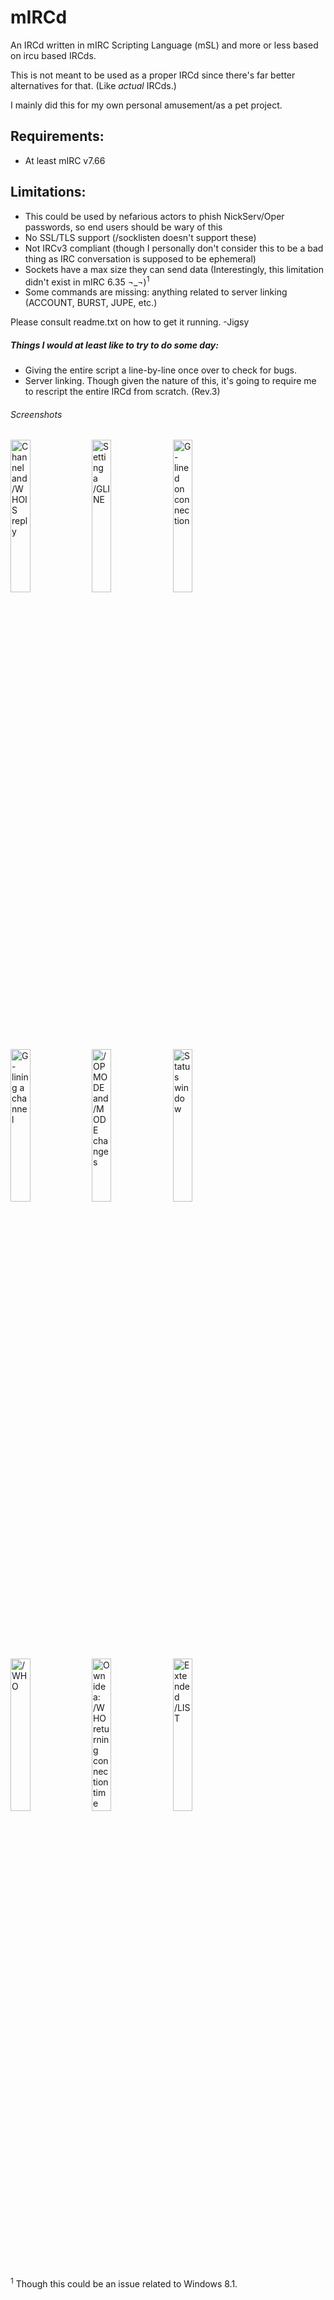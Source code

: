 # mIRCd
An IRCd written in mIRC Scripting Language (mSL) and more or less based on ircu based IRCds.

This is not meant to be used as a proper IRCd since there's far better alternatives for that. (Like *actual* IRCds.)

I mainly did this for my own personal amusement/as a pet project.


## Requirements:
* At least mIRC v7.66


## Limitations:
* This could be used by nefarious actors to phish NickServ/Oper passwords, so end users should be wary of this
* No SSL/TLS support (/socklisten doesn't support these)
* Not IRCv3 compliant (though I personally don't consider this to be a bad thing as IRC conversation is supposed to be ephemeral)
* Sockets have a max size they can send data (Interestingly, this limitation didn't exist in mIRC 6.35 ¬_¬)<sup>1</sup>
* Some commands are missing: anything related to server linking (ACCOUNT, BURST, JUPE, etc.)

Please consult readme.txt on how to get it running. -Jigsy


##### Things I would at least like to try to do some day:
* Giving the entire script a line-by-line once over to check for bugs.
* Server linking. Though given the nature of this, it's going to require me to rescript the entire IRCd from scratch. (Rev.3)

###### Screenshots

<img src="https://user-images.githubusercontent.com/34282672/211921072-acef6be8-60a5-46fe-8ea6-5d5022f22ab4.png" width="25%" height="25%" title="Channel and /WHOIS reply" /> <img src="https://user-images.githubusercontent.com/34282672/211921076-3ab9a730-7ec2-4e8c-b366-b777628f650c.png" width="25%" height="25%" title="Setting a /GLINE" /> <img src="https://user-images.githubusercontent.com/34282672/211921080-cbb5c4bd-1575-48d1-940f-2c09b8de611e.png" width="25%" height="25%" title="G-lined on connection" />
<img src="https://user-images.githubusercontent.com/34282672/211921083-963f98ce-b964-4d6c-bfdd-3ed46de4efd4.png" width="25%" height="25%" title="G-lining a channel" /> <img src="https://user-images.githubusercontent.com/34282672/211921086-03977227-3244-44b1-8f1b-81d857d62082.png" width="25%" height="25%" title="/OPMODE and /MODE changes" /> <img src="https://user-images.githubusercontent.com/34282672/211921087-ccce2f9b-db0f-4b73-acdd-050a95942fb6.png" width="25%" height="25%" title="Status window" />
<img src="https://user-images.githubusercontent.com/34282672/214992267-840efb96-e188-423c-871c-07017e919d2c.png" width="25%" height="25%" title="/WHO" /> <img src="https://github.com/Jigsy1/mIRCd/assets/34282672/86b41cc3-a35b-4183-8e1a-ec5783af76dd" width="25%" height="25%" title="Own idea: /WHO returning connection time" /> <img src="https://github.com/Jigsy1/mIRCd/assets/34282672/2a2719f3-5e94-410c-85d5-c596fe41300f" width="25%" height="25%" title="Extended /LIST" />

<sup>1</sup> Though this could be an issue related to Windows 8.1.
